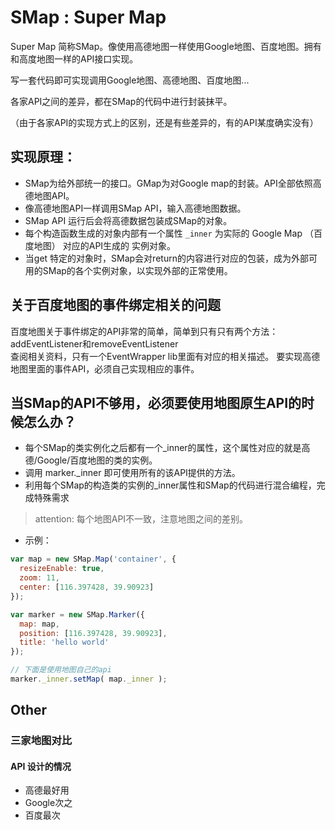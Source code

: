 # SMap : Super Map

Super Map 简称SMap。像使用高德地图一样使用Google地图、百度地图。拥有和高度地图一样的API接口实现。

写一套代码即可实现调用Google地图、高德地图、百度地图...

各家API之间的差异，都在SMap的代码中进行封装抹平。

（由于各家API的实现方式上的区别，还是有些差异的，有的API某度确实没有）

## 实现原理：

- SMap为给外部统一的接口。GMap为对Google map的封装。API全部依照高德地图API。
- 像高德地图API一样调用SMap API，输入高德地图数据。
- SMap API 运行后会将高德数据包装成SMap的对象。
- 每个构造函数生成的对象内部有一个属性 <code>_inner</code> 为实际的 Google Map （百度地图） 对应的API生成的 实例对象。 
- 当get 特定的对象时，SMap会对return的内容进行对应的包装，成为外部可用的SMap的各个实例对象，以实现外部的正常使用。

## 关于百度地图的事件绑定相关的问题

百度地图关于事件绑定的API非常的简单，简单到只有只有两个方法：addEventListener和removeEventListener  
查阅相关资料，只有一个EventWrapper lib里面有对应的相关描述。
要实现高德地图里面的事件API，必须自己实现相应的事件。

## 当SMap的API不够用，必须要使用地图原生API的时候怎么办？

- 每个SMap的类实例化之后都有一个_inner的属性，这个属性对应的就是高德/Google/百度地图的类的实例。
- 调用 marker._inner 即可使用所有的该API提供的方法。
- 利用每个SMap的构造类的实例的_inner属性和SMap的代码进行混合编程，完成特殊需求

> attention: 每个地图API不一致，注意地图之间的差别。


- 示例：

```js
var map = new SMap.Map('container', {
  resizeEnable: true,
  zoom: 11,
  center: [116.397428, 39.90923]
});

var marker = new SMap.Marker({
  map: map,
  position: [116.397428, 39.90923],
  title: 'hello world'
});

// 下面是使用地图自己的api
marker._inner.setMap( map._inner );
```


## Other

### 三家地图对比

#### API 设计的情况

- 高德最好用
- Google次之
- 百度最次
